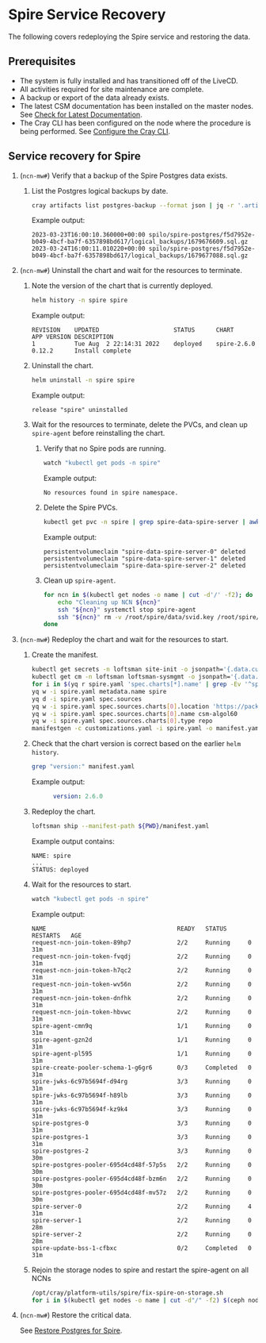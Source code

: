 # Spire Service Recovery

The following covers redeploying the Spire service and restoring the data.

## Prerequisites

- The system is fully installed and has transitioned off of the LiveCD.
- All activities required for site maintenance are complete.
- A backup or export of the data already exists.
- The latest CSM documentation has been installed on the master nodes. See [Check for Latest Documentation](../../update_product_stream/index.md#check-for-latest-documentation).
- The Cray CLI has been configured on the node where the procedure is being performed. See [Configure the Cray CLI](../configure_cray_cli.md).

## Service recovery for Spire

1. (`ncn-mw#`) Verify that a backup of the Spire Postgres data exists.

   1. List the Postgres logical backups by date.

      ```bash
      cray artifacts list postgres-backup --format json | jq -r '.artifacts[] | select(.Key | contains("spilo/spire")) | "\(.LastModified) \(.Key)"'
      ```

      Example output:

      ```text
      2023-03-23T16:00:10.360000+00:00 spilo/spire-postgres/f5d7952e-b049-4bcf-ba7f-6357898bd617/logical_backups/1679676609.sql.gz
      2023-03-24T16:00:11.010220+00:00 spilo/spire-postgres/f5d7952e-b049-4bcf-ba7f-6357898bd617/logical_backups/1679677088.sql.gz
      ```

1. (`ncn-mw#`) Uninstall the chart and wait for the resources to terminate.

   1. Note the version of the chart that is currently deployed.

      ```bash
      helm history -n spire spire
      ```

      Example output:

      ```text
      REVISION    UPDATED                     STATUS      CHART       APP VERSION DESCRIPTION
      1           Tue Aug  2 22:14:31 2022    deployed    spire-2.6.0 0.12.2      Install complete
      ```

   1. Uninstall the chart.

      ```bash
      helm uninstall -n spire spire
      ```

      Example output:

      ```text
      release "spire" uninstalled
      ```

   1. Wait for the resources to terminate, delete the PVCs, and clean up `spire-agent` before reinstalling the chart.

      1. Verify that no Spire pods are running.

         ```bash
         watch "kubectl get pods -n spire"
         ```

         Example output:

         ```text
         No resources found in spire namespace.
         ```

      1. Delete the Spire PVCs.

         ```bash
         kubectl get pvc -n spire | grep spire-data-spire-server | awk '{print $1}' | xargs kubectl delete -n spire pvc
         ```

         Example output:

         ```text
         persistentvolumeclaim "spire-data-spire-server-0" deleted
         persistentvolumeclaim "spire-data-spire-server-1" deleted
         persistentvolumeclaim "spire-data-spire-server-2" deleted
         ```

      1. Clean up `spire-agent`.

         ```bash
         for ncn in $(kubectl get nodes -o name | cut -d'/' -f2); do
             echo "Cleaning up NCN ${ncn}"
             ssh "${ncn}" systemctl stop spire-agent
             ssh "${ncn}" rm -v /root/spire/data/svid.key /root/spire/agent_svid.der /root/spire/bundle.der
         done
         ```

1. (`ncn-mw#`) Redeploy the chart and wait for the resources to start.

   1. Create the manifest.

      ```bash
      kubectl get secrets -n loftsman site-init -o jsonpath='{.data.customizations\.yaml}' | base64 -d > customizations.yaml
      kubectl get cm -n loftsman loftsman-sysmgmt -o jsonpath='{.data.manifest\.yaml}' > spire.yaml
      for i in $(yq r spire.yaml 'spec.charts[*].name' | grep -Ev '^spire$'); do yq d -i spire.yaml 'spec.charts(name=='"$i"')'; done
      yq w -i spire.yaml metadata.name spire
      yq d -i spire.yaml spec.sources
      yq w -i spire.yaml spec.sources.charts[0].location 'https://packages.local/repository/charts'
      yq w -i spire.yaml spec.sources.charts[0].name csm-algol60
      yq w -i spire.yaml spec.sources.charts[0].type repo
      manifestgen -c customizations.yaml -i spire.yaml -o manifest.yaml
      ```

   1. Check that the chart version is correct based on the earlier `helm history`.

      ```bash
      grep "version:" manifest.yaml 
      ```

      Example output:

      ```yaml
            version: 2.6.0
      ```

   1. Redeploy the chart.

      ```bash
      loftsman ship --manifest-path ${PWD}/manifest.yaml
      ```

      Example output contains:

      ```text
      NAME: spire
      ...
      STATUS: deployed
      ```

   1. Wait for the resources to start.

      ```bash
      watch "kubectl get pods -n spire"
      ```

      Example output:

      ```text
      NAME                                     READY   STATUS      RESTARTS   AGE
      request-ncn-join-token-89hp7             2/2     Running     0          31m
      request-ncn-join-token-fvqdj             2/2     Running     0          31m
      request-ncn-join-token-h7qc2             2/2     Running     0          31m
      request-ncn-join-token-wv56n             2/2     Running     0          31m
      request-ncn-join-token-dnfhk             2/2     Running     0          31m
      request-ncn-join-token-hbvwc             2/2     Running     0          31m
      spire-agent-cmn9q                        1/1     Running     0          31m
      spire-agent-gzn2d                        1/1     Running     0          31m
      spire-agent-pl595                        1/1     Running     0          31m
      spire-create-pooler-schema-1-g6gr6       0/3     Completed   0          31m
      spire-jwks-6c97b5694f-d94rg              3/3     Running     0          31m
      spire-jwks-6c97b5694f-h89lb              3/3     Running     0          31m
      spire-jwks-6c97b5694f-kz9k4              3/3     Running     0          31m
      spire-postgres-0                         3/3     Running     0          31m
      spire-postgres-1                         3/3     Running     0          31m
      spire-postgres-2                         3/3     Running     0          30m
      spire-postgres-pooler-695d4cd48f-57p5s   2/2     Running     0          30m
      spire-postgres-pooler-695d4cd48f-bzm6n   2/2     Running     0          30m
      spire-postgres-pooler-695d4cd48f-mv57z   2/2     Running     0          30m
      spire-server-0                           2/2     Running     4          31m
      spire-server-1                           2/2     Running     0          28m
      spire-server-2                           2/2     Running     0          28m
      spire-update-bss-1-cfbxc                 0/2     Completed   0          31m
      ```

   1. Rejoin the storage nodes to spire and restart the spire-agent on all NCNs

      ```bash
      /opt/cray/platform-utils/spire/fix-spire-on-storage.sh
      for i in $(kubectl get nodes -o name | cut -d"/" -f2) $(ceph node ls | jq -r '.[] | keys[]' | sort -u); do ssh $i systemctl start spire-agent; done
      ```

1. (`ncn-mw#`) Restore the critical data.

   See [Restore Postgres for Spire](../kubernetes/Restore_Postgres.md#restore-postgres-for-spire).
